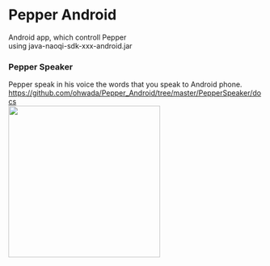Pepper Android
===============

Android app, which controll Pepper<br>
using java-naoqi-sdk-xxx-android.jar<br>

### Pepper Speaker
Pepper speak in his voice the words that you speak to Android phone. <br>
https://github.com/ohwada/Pepper_Android/tree/master/PepperSpeaker/docs <br>
<img src="https://raw.githubusercontent.com/ohwada/Pepper_Android/master/PepperSpeaker/docs/PepperSpeaker/concept.png" width="300" />
